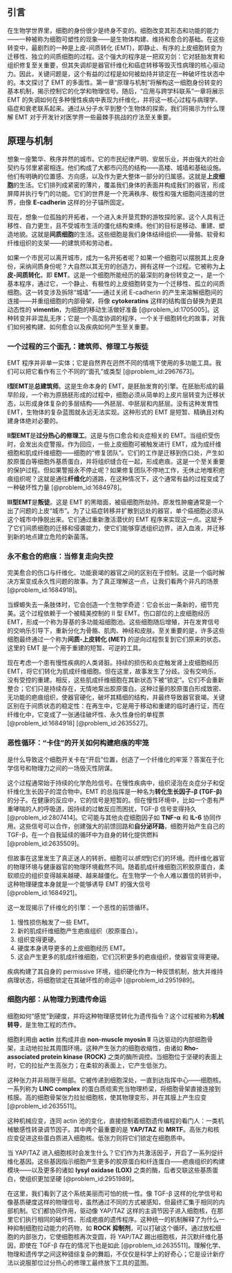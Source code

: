 ## 引言
在生物学世界里，细胞的身份很少是终身不变的。细胞改变其形态和功能的能力——一种被称为细胞可塑性的现象——是生物体构建、维持和愈合的基础。在这些转变中，最剧烈的一种是上皮-间质转化 (EMT)，即静止、有序的上皮细胞转变为迁移性、独立的间质细胞的过程。这个强大的程序是一把双刃剑：它对胚胎发育和组织修复至关重要，但其失调却是器官纤维化和癌症转移等毁灭性病理的核心驱动力。因此，关键问题是，这个有益的过程是如何被劫持并锁定在一种破坏性状态中的。本文探讨了 EMT 的多面性。第一章“原理与机制”将解构这一细胞身份转变的基本机制，揭示控制它的化学和物理信号。随后，“应用与跨学科联系”一章将展示 EMT 的失调如何在多种慢性疾病中表现为纤维化，并将这一核心过程与病理学、癌症和衰老联系起来。通过从分子水平到整个生物体的探索，我们将揭示为什么理解 EMT 对于开发针对医学界一些最棘手挑战的疗法至关重要。

## 原理与机制

想象一座繁华、秩序井然的城市。它的市民纪律严明、安居乐业，并由强大的社会契约与邻里紧密相连。他们构成了大都市闪亮的结构——高楼、城墙和基础设施。他们有明确的位置感、方向感，以及作为更大整体一部分的归属感。这就是**上皮细胞**的生活。它们排列成紧密的薄片，覆盖我们身体的表面并构成我们的器官，形成屏障并执行专门的功能。它们的世界是一个充满秩序、极性和强大细胞间连接的世界，由像 **E-cadherin** 这样的分子锚所固定。

现在，想象一位孤独的开拓者，一个进入未开垦荒野的游牧探险家。这个人具有迁移性、自力更生，且不受城市生活的僵化结构束缚。他们的目标是移动、重建、塑造地貌。这就是**间质细胞**的生活。这些细胞是我们身体结缔组织——骨骼、软骨和纤维组织的支架——的建筑师和劳动者。

如果一个市民可以离开城市，成为一名开拓者呢？如果一个细胞可以摆脱其上皮身份，采纳间质身份呢？大自然以其无穷的创造力，拥有这样一个过程。它被称为**上皮-间质转化**，即 **EMT**。这是一个细胞所能经历的最深刻的身份转变之一，是一个基本程序，通过它，一个静止、有极性的上皮细胞转变为一个迁移性、孤立的间质细胞。这一转变涉及拆除“城墙”——通过关闭 E-cadherin 的产生来溶解细胞间的连接——并重组细胞的内部骨架，将像 **cytokeratins** 这样的结构蛋白替换为更具动态性的 **vimentin**，为细胞的移动生活做好准备 [@problem_id:1705005]。这种转变并非混乱无序；它是一个高度协调的程序，一个关于细胞转化的故事，对我们如何被构建、如何愈合以及疾病如何产生至关重要。

### 一个过程的三个面孔：建筑师、修理工与叛徒

EMT 程序并非单一实体；它是自然界在迥然不同的情境下使用的多功能工具。我们可以把它看作有三个不同的“面孔”或类型 [@problem_id:2967673]。

**I型EMT**是**总建筑师**。这是生命本身的 EMT，是胚胎发育的引擎。在胚胎形成的最早阶段，一个称为原肠胚形成的过程中，细胞必须从简单的上皮片层转变为迁移状态，以形成身体复杂的多层结构——外胚层、中胚层和内胚层。没有这种发育性 EMT，生物体的复杂蓝图就永远无法实现。这种形式的 EMT 是短暂、精确且对构建身体绝对必要的。

**II型EMT**是**过分热心的修理工**。这是与伤口愈合和炎症相关的 EMT。当组织受伤时，会发出炎症警报。作为回应，一些上皮细胞可被触发进行 EMT，成为成纤维细胞和肌成纤维细胞——细胞的“修复团队”。它们的工作是迁移到伤口处，产生如胶原蛋白等细胞外基质蛋白，并将组织缝合在一起，形成疤痕。这是一个至关重要的保护过程。但如果警报永不停止呢？如果修复团队不停地工作，无休止地堆积疤痕组织呢？这就是通往**纤维化**的道路，在这种情况下，这个通常有益的过程变成了一种破坏性力量 [@problem_id:1684978]。

**III型EMT**是**叛徒**。这是 EMT 的黑暗面，被癌细胞所劫持。原发性肿瘤通常是一个出了问题的上皮“城市”。为了让癌症转移并扩散到远处的器官，单个癌细胞必须从这个城市中挣脱出来。它们通过重新激活潜伏的 EMT 程序来实现这一点。这赋予了它们间质细胞的迁移和侵袭能力，使它们能够穿透组织边界，进入血液，并迁移到新的地点建立危险的新菌落。

### 永不愈合的疤痕：当修复走向失控

完美愈合的伤口与纤维化、功能衰竭的器官之间的区别在于控制。这是一个临时解决方案变成永久性问题的故事。为了真正理解这一点，让我们看两个非凡的场景 [@problem_id:1684918]。

当蝾螈失去一条肢体时，它会创造一个生物学奇迹：它会长出一条新的，细节完美。这个过程依赖于一个被精美控制的 II 型 EMT。伤口部位的上皮细胞经历 EMT，形成一个称为芽基的多功能祖细胞池。这些细胞随后增殖，并在发育信号的交响乐引导下，重新分化为骨骼、肌肉、神经和皮肤。至关重要的是，许多这些细胞最终通过一个称为**间质-上皮转化 (MET)** 的逆向过程恢复到它们原来的状态。这里的 EMT 是一个用于重建的短暂、可逆的工具。

现在考虑一个患有慢性疾病的人类肾脏。持续的损伤和炎症触发肾上皮细胞经历 EMT，将它们转化为肌成纤维细胞。但在这里，故事发生了分歧。没有交响乐，没有受控的重建。相反，这些肌成纤维细胞在其新状态下被“锁定”。它们不会重新整合；它们只是持续存在，无情地泵出胶原蛋白。这种过量的胶原蛋白形成致密、无功能的疤痕组织，使器官硬化，破坏其精细的结构，并最终导致器官衰竭。关键区别在于间质状态的稳定性：在再生中，它是用于移动和重建的临时通行证，而在纤维化中，它变成了一张通往破坏性、永久性身份的单程票 [@problem_id:1684918] [@problem_id:2635527]。

### 恶性循环：“卡住”的开关如何构建疤痕的牢笼

是什么导致这个细胞开关卡在“开启”位置，创造了一个纤维化的牢笼？答案在于化学信号和物理力之间的一场毁灭性阴谋。

这个过程通常始于持续的化学危险信号。在慢性疾病中，组织浸泡在炎症分子和促纤维化生长因子的混合物中。EMT 的总指挥是一种名为**转化生长因子-β (TGF-β)** 的分子。在健康的反应中，它的信号是短暂的。但在慢性环境中，比如一个患有严重哮喘的人的呼吸道，因持续的过敏反应而困扰，TGF-β 信号变得持久 [@problem_id:2807414]。它可能与其他炎症细胞因子如 **TNF-α** 和 **IL-6** 协同作用。这些信号可以合作，创建强大的前馈回路和**自分泌环路**，细胞开始产生自己的 TGF-β，在一个自我延续的循环中为自身的转化提供燃料 [@problem_id:2635509]。

但故事在这里发生了真正迷人的转折。细胞可以*感觉*到它们的环境。而纤维化器官的物理环境与健康器官的物理环境截然不同。随着肌成纤维细胞沉积胶原蛋白，柔软顺应的组织变得越来越硬、越来越僵化。在生物学一个令人难以置信的转折中，这种物理硬度本身就是一个能够诱导 EMT 的强大信号 [@problem_id:1684921]。

这一发现揭示了纤维化的引擎：一个恶性的前馈循环。
1.  慢性损伤触发了一些 EMT。
2.  新的肌成纤维细胞产生疤痕组织（胶原蛋白）。
3.  组织变得更硬。
4.  硬度本身诱导更多的上皮细胞经历 EMT。
5.  这会产生更多的肌成纤维细胞，它们沉积更多的疤痕组织，使器官变得更硬。

疾病构建了其自身的 permissive 环境，组织硬化作为一种反馈机制，放大并维持病理状态，将细胞锁定在其破坏性的命运中 [@problem_id:2951989]。

### 细胞内部：从物理力到遗传命运

细胞如何“感觉”到硬度，并将这种物理感觉转化为遗传指令？这个过程被称为**机械转导**，是生物工程的杰作。

细胞利用由 **actin** 丝构成并由 **non-muscle myosin II** 马达驱动的内部细胞骨架，主动地拉扯其周围环境。这种产生张力的细胞收缩性，由诸如 **Rho-associated protein kinase (ROCK)** 之类的酶所调控。当细胞位于坚硬的表面上时，它的拉扯产生高张力；在柔软的表面上，它产生低张力。

这种张力并非局限于局部。它被传递到细胞深处，一直到达指挥中心——细胞核。一系列称为 **LINC complex** 的蛋白质缆索充当物理桥梁，将细胞骨架直接连接到核膜。高的细胞骨架张力拉扯细胞核，使其物理变形，并在其膜上产生应变 [@problem_id:2635511]。

这种机械应变，连同 actin 池的变化，直接控制着细胞遗传编程的看门人：一类机械敏感性转录调节因子。其中两个最重要的是 **YAP/TAZ** 和 **MRTF**。高张力和核应变促进这些蛋白质进入细胞核。低张力则将它们锁定在细胞质中。

当 YAP/TAZ 进入细胞核时会发生什么？它们作为共激活因子，开启了一系列促纤维化基因。这些基因指示细胞产生更多的胶原蛋白和纤连蛋白——疤痕组织的构建模块——以及更多的诸如 **lysyl oxidase (LOX)** 之类的酶，后者交联这些基质蛋白，使组织更加坚硬 [@problem_id:2951989]。

在这里，我们看到了这个系统美丽而可怕的统一性。像 TGF-β 这样的化学信号和像基质硬度这样的物理信号，虽然通过不同的方式被感知，但最终汇集于相同的内部机制。它们都协同作用，驱动像 YAP/TAZ 这样的主调节因子进入细胞核，在那里它们执行相同的破坏性、形成疤痕的遗传程序。这种统一的机制解释了为什么一种抑制细胞拉动能力的药物，如 **ROCK 抑制剂**，可以打破这个循环。通过放松细胞的内部张力，它使细胞核再次变圆，将 YAP/TAZ 踢出细胞核，并沉默纤维化基因，即使在 TGF-β 存在的情况下也是如此 [@problem_id:2635511]。理解化学、物理和遗传学之间这种错综复杂的舞蹈，不仅仅是科学上的好奇心；它是设计新疗法以说服那位过分热心的修理工最终放下工具的蓝图。

